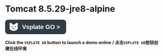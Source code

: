 # Tomcat 8.5.29-jre8-alpine

<a href="https://www.vsplate.com/?docker-compose=https://github.com/vsplate/dcenvs/tomcat/8.5.29-jre8-alpine"><img alt="VSPLATE GO" src="https://raw.githubusercontent.com/vsplate/images/master/vsgo_btn.png" width="200px"></a>

**Click the `VSPLATE GO` button to launch a demo online / 点击`VSPLATE GO`按钮创建在线环境**